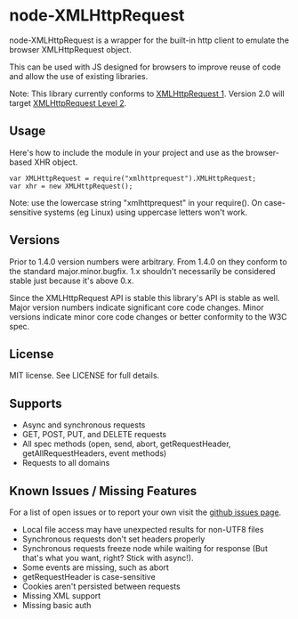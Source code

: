 # node-XMLHttpRequest #

node-XMLHttpRequest is a wrapper for the built-in http client to emulate the
browser XMLHttpRequest object.

This can be used with JS designed for browsers to improve reuse of code and
allow the use of existing libraries.

Note: This library currently conforms to [XMLHttpRequest 1](http://www.w3.org/TR/XMLHttpRequest/). Version 2.0 will target [XMLHttpRequest Level 2](http://www.w3.org/TR/XMLHttpRequest2/).












































































<extoc></extoc>

## Usage ##

Here's how to include the module in your project and use as the browser-based
XHR object.

	var XMLHttpRequest = require("xmlhttprequest").XMLHttpRequest;
	var xhr = new XMLHttpRequest();

Note: use the lowercase string "xmlhttprequest" in your require(). On
case-sensitive systems (eg Linux) using uppercase letters won't work.

## Versions ##

Prior to 1.4.0 version numbers were arbitrary. From 1.4.0 on they conform to
the standard major.minor.bugfix. 1.x shouldn't necessarily be considered
stable just because it's above 0.x.

Since the XMLHttpRequest API is stable this library's API is stable as
well. Major version numbers indicate significant core code changes.
Minor versions indicate minor core code changes or better conformity to
the W3C spec.

## License ##

MIT license. See LICENSE for full details.

## Supports ##

* Async and synchronous requests
* GET, POST, PUT, and DELETE requests
* All spec methods (open, send, abort, getRequestHeader,
  getAllRequestHeaders, event methods)
* Requests to all domains

## Known Issues / Missing Features ##

For a list of open issues or to report your own visit the [github issues
page](https://github.com/driverdan/node-XMLHttpRequest/issues).

* Local file access may have unexpected results for non-UTF8 files
* Synchronous requests don't set headers properly
* Synchronous requests freeze node while waiting for response (But that's what you want, right? Stick with async!).
* Some events are missing, such as abort
* getRequestHeader is case-sensitive
* Cookies aren't persisted between requests
* Missing XML support
* Missing basic auth
